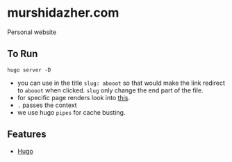 # murshidazher.com

Personal website

## To Run

```
hugo server -D
```

- you can use in the title `slug: abooot` so that would make the link redirect to `abooot` when clicked. `slug` only change the end part of the file.
- for specific page renders look into [this](https://gohugo.io/content-management/front-matter/).
- `.` passes the context
- we use hugo `pipes` for cache busting. 
## Features

- [Hugo](https://gohugo.io/)
